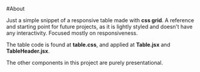 #About

Just a simple snippet of a responsive table made with **css grid**. A reference and starting point for future projects, as it is lightly styled and doesn't have any interactivity. Focused mostly on responsiveness.

The table code is found at **table.css**, and applied at **Table.jsx** and **TableHeader.jsx**.

The other components in this project are purely presentational.
